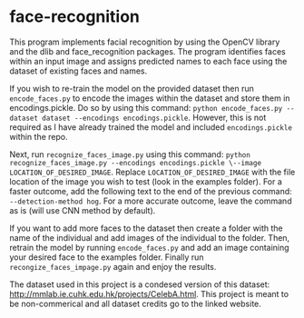 # face-recognition

This program implements facial recognition by using the OpenCV library and the dlib and face_recognition packages. The program identifies faces within an input image and assigns predicted names to each face using the dataset of existing faces and names. 

If you wish to re-train the model on the provided dataset then run `encode_faces.py` to encode the images within the dataset and store them in encodings.pickle. Do so by using this command: `python encode_faces.py --dataset dataset --encodings encodings.pickle`. However, this is not required as I have already trained the model and included `encodings.pickle` within the repo. 

Next, run `recognize_faces_image.py` using this command: `python recognize_faces_image.py --encodings encodings.pickle \--image LOCATION_OF_DESIRED_IMAGE`. Replace `LOCATION_OF_DESIRED_IMAGE` with the file location of the image you wish to test (look in the examples folder). 
For a faster outcome, add the following text to the end of the previous command: `--detection-method hog`. For a more accurate outcome, leave the command as is (will use CNN method by default).

If you want to add more faces to the dataset then create a folder with the name of the individual and add images of the individual to the folder. Then, retrain the model by running `encode_faces.py` and add an image containing your desired face to the examples folder. Finally run `recongize_faces_impage.py` again and enjoy the results.

The dataset used in this project is a condesed version of this dataset: http://mmlab.ie.cuhk.edu.hk/projects/CelebA.html. This project is meant to be non-commerical and all dataset credits go to the linked website. 
